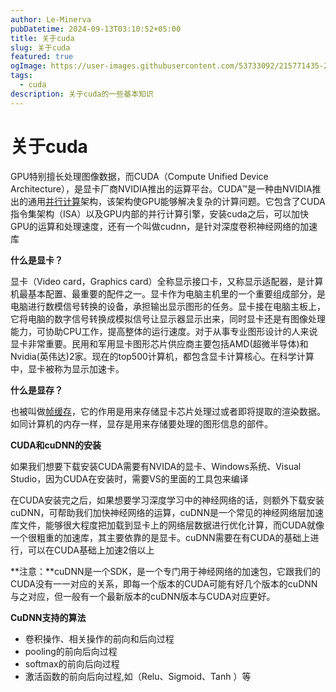 ```yaml
---
author: Le-Minerva
pubDatetime: 2024-09-13T03:10:52+05:00
title: 关于cuda
slug: 关于cuda
featured: true
ogImage: https://user-images.githubusercontent.com/53733092/215771435-25408246-2309-4f8b-a781-1f3d93bdf0ec.png
tags:
  - cuda
description: 关于cuda的一些基本知识
---
```


# 关于cuda

GPU特别擅长处理图像数据，而CUDA（Compute Unified Device Architecture），是显卡厂商NVIDIA推出的运算平台。CUDA™是一种由NVIDIA推出的通用[并行计算](https://zhida.zhihu.com/search?q=并行计算&zhida_source=entity&is_preview=1)架构，该架构使GPU能够解决复杂的计算问题。它包含了CUDA指令集架构（ISA）以及GPU内部的并行计算引擎，安装cuda之后，可以加快GPU的运算和处理速度，还有一个叫做cudnn，是针对深度卷积神经网络的加速库

**什么是显卡？**

显卡（Video card，Graphics card）全称显示接口卡，又称显示适配器，是计算机最基本配置、最重要的配件之一。显卡作为电脑主机里的一个重要组成部分，是电脑进行数模信号转换的设备，承担输出显示图形的任务。显卡接在电脑主板上，它将电脑的数字信号转换成模拟信号让显示器显示出来，同时显卡还是有图像处理能力，可协助CPU工作，提高整体的运行速度。对于从事专业图形设计的人来说显卡非常重要。民用和军用显卡图形芯片供应商主要包括AMD(超微半导体)和Nvidia(英伟达)2家。现在的top500计算机，都包含显卡计算核心。在科学计算中，显卡被称为显示加速卡。

**什么是显存？**

也被叫做[帧缓存](https://zhida.zhihu.com/search?q=帧缓存&zhida_source=entity&is_preview=1)，它的作用是用来存储显卡芯片处理过或者即将提取的渲染数据。如同计算机的内存一样，显存是用来存储要处理的图形信息的部件。

**CUDA和cuDNN的安装**

如果我们想要下载安装CUDA需要有NVIDA的显卡、Windows系统、Visual Studio，因为CUDA在安装时，需要VS的里面的工具包来编译

在CUDA安装完之后，如果想要学习深度学习中的神经网络的话，则额外下载安装cuDNN，可帮助我们加快神经网络的运算，cuDNN是一个常见的神经网络层加速库文件，能够很大程度把加载到显卡上的网络层数据进行优化计算，而CUDA就像一个很粗重的加速库，其主要依靠的是显卡。cuDNN需要在有CUDA的基础上进行，可以在CUDA基础上加速2倍以上

**注意：**cuDNN是一个SDK，是一个专门用于神经网络的加速包，它跟我们的CUDA没有一一对应的关系，即每一个版本的CUDA可能有好几个版本的cuDNN与之对应，但一般有一个最新版本的cuDNN版本与CUDA对应更好。

**CuDNN支持的算法**

- 卷积操作、相关操作的前向和后向过程
- pooling的前向后向过程
- softmax的前向后向过程
- 激活函数的前向后向过程,如（Relu、Sigmoid、Tanh ）等